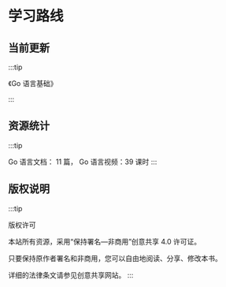 # 学习路线

## 当前更新

:::tip

《Go 语言基础》

:::

## 资源统计

:::tip

Go 语言文档： 11 篇， Go 语言视频：39 课时
:::

## 版权说明

:::tip

版权许可

本站所有资源，采用“保持署名—非商用”创意共享 4.0 许可证。

只要保持原作者署名和非商用，您可以自由地阅读、分享、修改本书。

详细的法律条文请参见创意共享网站。
:::
